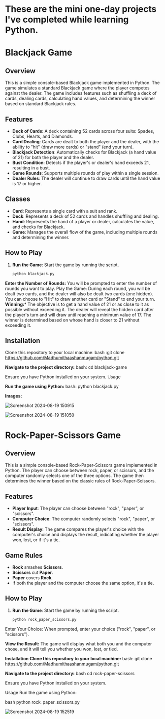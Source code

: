 # These are the mini one-day projects I've completed while learning Python.


# Blackjack Game

## Overview
This is a simple console-based Blackjack game implemented in Python. The game simulates a standard Blackjack game where the player competes against the dealer. The game includes features such as shuffling a deck of cards, dealing cards, calculating hand values, and determining the winner based on standard Blackjack rules.

## Features
- **Deck of Cards**: A deck containing 52 cards across four suits: Spades, Clubs, Hearts, and Diamonds.
- **Card Dealing**: Cards are dealt to both the player and the dealer, with the ability to "hit" (draw more cards) or "stand" (end your turn).
- **Blackjack Detection**: Automatically checks for Blackjack (a hand value of 21) for both the player and the dealer.
- **Bust Condition**: Detects if the player's or dealer's hand exceeds 21, resulting in a bust.
- **Game Rounds**: Supports multiple rounds of play within a single session.
- **Dealer Rules**: The dealer will continue to draw cards until the hand value is 17 or higher.

## Classes
- **Card**: Represents a single card with a suit and rank.
- **Deck**: Represents a deck of 52 cards and handles shuffling and dealing.
- **Hand**: Represents the hand of a player or dealer, calculates the value, and checks for Blackjack.
- **Game**: Manages the overall flow of the game, including multiple rounds and determining the winner.

## How to Play
1. **Run the Game**: Start the game by running the script.
   ```bash
   python blackjack.py

**Enter the Number of Rounds:** You will be prompted to enter the number of rounds you want to play.
Play the Game: During each round, you will be dealt two cards, and the dealer will also be dealt two cards (one hidden). You can choose to "Hit" to draw another card or "Stand" to end your turn.
**Winning:*** The objective is to get a hand value of 21 or as close to it as possible without exceeding it. The dealer will reveal the hidden card after the player's turn and will draw until reaching a minimum value of 17. The winner is determined based on whose hand is closer to 21 without exceeding it.
## Installation
Clone this repository to your local machine:
bash :git clone https://github.com/Madhumithaashanmugam/python.git

**Navigate to the project directory:**
bash: cd blackjack-game

Ensure you have Python installed on your system.
Usage

**Run the game using Python:**
bash: python blackjack.py

**Images:**

![Screenshot 2024-08-19 150915](https://github.com/user-attachments/assets/bdd16b01-c00e-47f9-89ff-be4f5392740f)

![Screenshot 2024-08-19 151050](https://github.com/user-attachments/assets/1544f362-23b4-42c1-999e-9fda84294385)


# Rock-Paper-Scissors Game

## Overview
This is a simple console-based Rock-Paper-Scissors game implemented in Python. The player can choose between rock, paper, or scissors, and the computer randomly selects one of the three options. The game then determines the winner based on the classic rules of Rock-Paper-Scissors.

## Features
- **Player Input**: The player can choose between "rock", "paper", or "scissors".
- **Computer Choice**: The computer randomly selects "rock", "paper", or "scissors".
- **Result Display**: The game compares the player's choice with the computer's choice and displays the result, indicating whether the player won, lost, or if it's a tie.

## Game Rules
- **Rock** smashes **Scissors**.
- **Scissors** cut **Paper**.
- **Paper** covers **Rock**.
- If both the player and the computer choose the same option, it's a tie.

## How to Play
1. **Run the Game**: Start the game by running the script.
   ```bash
   python rock_paper_scissors.py
Enter Your Choice: When prompted, enter your choice ("rock", "paper", or "scissors").

**View the Result:** The game will display what both you and the computer chose, and it will tell you whether you won, lost, or tied.

**Installation**
**Clone this repository to your local machine:**
bash: git clone https://github.com/Madhumithaashanmugam/python.git

**Navigate to the project directory:**
bash 
cd rock-paper-scissors

Ensure you have Python installed on your system.

Usage
Run the game using Python:

bash
python rock_paper_scissors.py

![Screenshot 2024-08-19 152519](https://github.com/user-attachments/assets/7e634385-fea3-43e1-be08-4959bdcbd84b)

